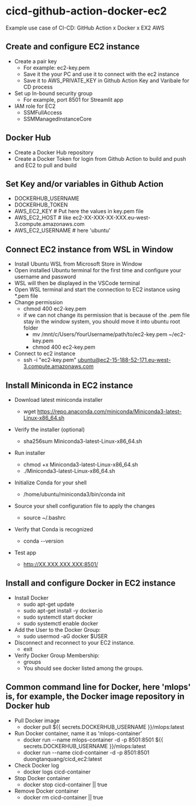 # cicd-github-action-docker-ec2
Example use case of CI-CD: GitHub Action x Docker x EX2 AWS 

## Create and configure EC2 instance
- Create a pair key
    - For example: ec2-key.pem
    - Save it the your PC and use it to connect with the ec2 instance
    - Save it to AWS_PRIVATE_KEY in Github Action Key and Varibale for CD process
- Set up In-bound security group
    - For example, port 8501 for Streamlit app
- IAM role for EC2
    - SSMFullAccess
    - SSMManagedInstanceCore

## Docker Hub
- Create a Docker Hub repository
- Create a Docker Token for login from Github Action to build and push and EC2 to pull and build

## Set Key and/or variables in Github Action
- DOCKERHUB_USERNAME
- DOCKERHUB_TOKEN
- AWS_EC2_KEY # Put here the values in key.pem file
- AWS_EC2_HOST # like ec2-XX-XXX-XX-XXX.eu-west-3.compute.amazonaws.com
- AWS_EC2_USERNAME # here 'ubuntu'


## Connect EC2 instance from WSL in Window
- Install Ubuntu WSL from Microsoft Store in Window
- Open installed Ubuntu terminal for the first time and configure your username and password
- WSL will then be displayed in the VSCode terminal
- Open WSL terminal and start the connection to EC2 instance using *.pem file
- Change permission
    - chmod 400 ec2-key.pem
    - if we can not change its permission that is because of the .pem file stay in the window system, you should move it into ubuntu root folder
        - mv /mnt/c/Users/YourUsername/path/to/ec2-key.pem ~/ec2-key.pem
        - chmod 400 ec2-key.pem
- Connect to ec2 instance
    - ssh -i "ec2-key.pem" ubuntu@ec2-15-188-52-171.eu-west-3.compute.amazonaws.com

## Install Miniconda in EC2 instance
- Download latest miniconda installer
    - wget https://repo.anaconda.com/miniconda/Miniconda3-latest-Linux-x86_64.sh
- Verify the installer (optional)
    - sha256sum Miniconda3-latest-Linux-x86_64.sh
- Run installer
    - chmod +x Miniconda3-latest-Linux-x86_64.sh
    - ./Miniconda3-latest-Linux-x86_64.sh
- Initialize Conda for your shell
    - /home/ubuntu/miniconda3/bin/conda init
- Source your shell configuration file to apply the changes
    - source ~/.bashrc
- Verify that Conda is recognized
    - conda --version

- Test app
    - http://XX.XXX.XXX.XXX:8501/

## Install and configure Docker in EC2 instance
- Install Docker
    - sudo apt-get update
    - sudo apt-get install -y docker.io
    - sudo systemctl start docker
    - sudo systemctl enable docker
- Add the User to the Docker Group:
    - sudo usermod -aG docker $USER
- Disconnect and reconnect to your EC2 instance.
    - exit
- Verify Docker Group Membership:
    - groups
    - You should see docker listed among the groups.

## Common command line for Docker, here 'mlops' is, for example, the Docker image repository in Docker hub 
- Pull Docker image
    - docker pull ${{ secrets.DOCKERHUB_USERNAME }}/mlops:latest
- Run Docker container, name it as 'mlops-container'
    - docker run --name mlops-container -d -p 8501:8501 ${{ secrets.DOCKERHUB_USERNAME }}/mlops:latest
    - docker run --name cicd-container -d -p 8501:8501 duongtanquang/cicd_ec2:latest
- Check Docker log
    - docker logs cicd-container
- Stop Docker container
    - docker stop cicd-container || true
- Remove Docker container
    - docker rm cicd-container || true
